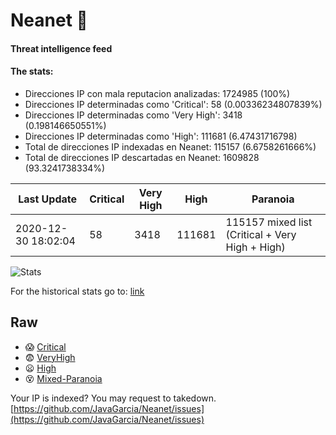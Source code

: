 # Neanet :hocho:
#### Threat intelligence feed
#### The stats:

- Direcciones IP con mala reputacion analizadas: 1724985 (100%)
- Direcciones IP determinadas como 'Critical':  58 (0.00336234807839%)
- Direcciones IP determinadas como 'Very High':  3418 (0.198146650551%)
- Direcciones IP determinadas como 'High':  111681 (6.47431716798)
- Total de direcciones IP indexadas en Neanet:  115157 (6.6758261666%)
- Total de direcciones IP descartadas en Neanet:  1609828 (93.3241738334%)

| Last Update | Critical | Very High | High | Paranoia |
| --- | --- | --- | --- | --- |
| 2020-12-30 18:02:04 | 58 | 3418 | 111681 | 115157 mixed list (Critical + Very High + High)|

![Stats](https://docs.google.com/spreadsheets/d/e/2PACX-1vSnaNMIXVabIpDJjufMlzH7poXnshF3mgd8Is1g9ytUEzVsP5my4Trn8f-xkoLLQ38xpL3HtmUexLo6/pubchart?oid=501124687&format=image)

For the historical stats go to: [link](/stats.csv)
## Raw
- :scream: [Critical](https://raw.githubusercontent.com/JavaGarcia/Neanet/master/blacklists/neanet_critical.txt)
- :fearful: [VeryHigh](https://raw.githubusercontent.com/JavaGarcia/Neanet/master/blacklists/neanet_veryHigh.txtt)
- :frowning: [High](https://raw.githubusercontent.com/JavaGarcia/Neanet/master/blacklists/neanet_high.txt)
- :dizzy_face: [Mixed-Paranoia](https://raw.githubusercontent.com/JavaGarcia/Neanet/master/blacklists/neanet_all.txt)


Your IP is indexed? You may request to takedown. [https://github.com/JavaGarcia/Neanet/issues](https://github.com/JavaGarcia/Neanet/issues)


















































































































































































































































































































































































































































































































































































































































































































































































































































































































































































































































































































































































































































































































































































































































































































































































































































































































































































































































































































































































































































































































































































































































































































































































































































































































































































































































































































































































































































































































































































































































































































































































































































































